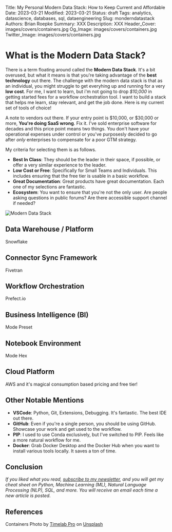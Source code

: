 Title: My Personal Modern Data Stack: How to Keep Current and Affordable
Date: 2023-03-21
Modified: 2023-03-21
Status: draft
Tags: analytics, datascience, databases, sql, dataengineering
Slug: monderndatastack
Authors: Brian Roepke
Summary: XXX
Description: XXX
Header_Cover: images/covers/containers.jpg
Og_Image: images/covers/containers.jpg
Twitter_Image: images/covers/containers.jpg

# What is the Modern Data Stack?

There is a term floating around called the **Modern Data Stack**.  It's a bit overused, but what it means is that you're taking advantage of the **best technology** out there.  The challenge with the modern data stack is that as an individual, you might struggle to get everyhing up and running for a very **low cost**.  For me, I want to learn, but i'm not going to drop *$10,000* in getting started fees for a workflow orchestration tool. I want to build a stack that helps me learn, stay relevant, and get the job done. Here is my current set of tools of choice! 

A note to vendors out there.  If your entry point is $10,000, or $30,000 or more, **You're doing SaaS wrong**.  Fix it.  I've sold enterprise software for decades and this price point means two things.  You don't have your operational expenses under control or you've purposesly decided to go after *only* enterprises to compensate for a poor GTM strategy.  

My criteria for selecting them is as follows.

* **Best In Class**: They should be the leader in their space, if possible, or offer a very similar experience to the leader.
* **Low Cost or Free**: Specifically for Small Teams and Individuals.  This includes ensuring that the free tier is usable in a basic workflow.
* **Great Documentation**: Great products have great documentation.  Each one of my selections are fantastic.
* **Ecosystem**: You want to ensure that you're not the only user. Are people asking questions in public forums? Are there accessible support channel if needed? 


![Modern Data Stack]({static}../../images/posts/moderndatastack_logos.png)

## Data Warehouse / Platform

Snowflake

## Connector Sync Framework

Fivetran

## Workflow Orchestration

Prefect.io

## Business Intelligence (BI)

Mode
Preset

## Notebook Environment

Mode
Hex

## Cloud Platform

AWS and it's magical consumption based pricing and free tier!

## Other Notable Mentions

* **VSCode**: Python, Git, Extensions, Debugging.  It's fantastic.  The best IDE out there.
* **GitHub**: Even if you're a single person, you should be using GitHub. Showcase your work and get used to the workflow.
* **PIP**: I used to use Conda exclusively, but I've switched to PIP.  Feels like a more natural workflow for me.
* **Docker**: Grab Docker Desktop and the Docker Hub when you want to install various tools locally.  It saves a ton of time.

## Conclusion

*If you liked what you read, [subscribe to my newsletter](https://campaign.dataknowsall.com/subscribe), and you will get my cheat sheet on Python, Machine Learning (ML), Natural Language Processing (NLP), SQL, and more. You will receive an email each time a new article is posted.*

## References

Containers Photo by <a href="https://unsplash.com/it/@timelabpro?utm_source=unsplash&utm_medium=referral&utm_content=creditCopyText">Timelab Pro</a> on <a href="https://unsplash.com/photos/sWOvgOOFk1g?utm_source=unsplash&utm_medium=referral&utm_content=creditCopyText">Unsplash</a>
  
  
  